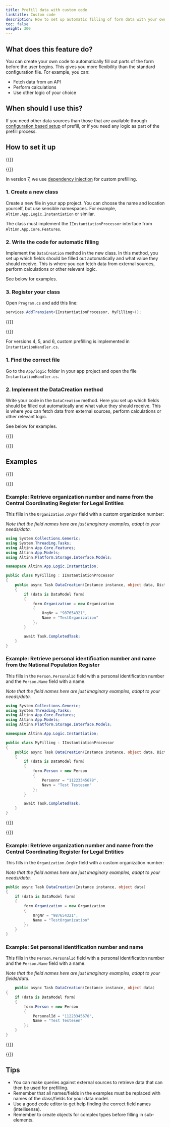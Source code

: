 ```yaml
---
title: Prefill data with custom code
linktitle: Custom code
description: How to set up automatic filling of form data with your own code.
toc: false
weight: 300
---
```


## What does this feature do?

You can create your own code to automatically fill out parts of the form before the user begins. This gives you more flexibility than the standard configuration file. For example, you can:
- Fetch data from an API
- Perform calculations
- Use other logic of your choice

## When should I use this?
If you need other data sources than those that are available through [configuration based setup](/en/altinn-studio/v8/guides/development/prefill/config/) of prefill, 
or if you need any logic as part of the prefill process.

## How to set it up

{{<content-version-selector classes="border-box">}}

{{<content-version-container version-label="v7">}}

In version 7, we use [dependency injection](https://learn.microsoft.com/en-us/dotnet/core/extensions/dependency-injection) for custom prefilling.

### 1. Create a new class

Create a new file in your app project. You can choose the name and location yourself, but use sensible namespaces.
For example, `Altinn.App.Logic.Instantiation` or similar.

The class must implement the `IInstantiationProcessor` interface from `Altinn.App.Core.Features`.

### 2. Write the code for automatic filling

Implement the `DataCreation` method in the new class. In this method, you set up which fields should be filled out automatically and what value they should receive.
This is where you can fetch data from external sources, perform calculations or other relevant logic.

See below for examples.

### 3. Register your class

Open `Program.cs` and add this line:

```csharp
services.AddTransient<IInstantiationProcessor, MyFilling>();
```

{{</content-version-container>}}

{{<content-version-container version-label="v4, v5, v6">}}

For versions 4, 5, and 6, custom prefilling is implemented in `InstantiationHandler.cs`.

### 1. Find the correct file

Go to the `App/logic` folder in your app project and open the file `InstantiationHandler.cs`.

### 2. Implement the DataCreation method

Write your code in the `DataCreation` method. Here you set up which fields should be filled out automatically and what value they should receive.
This is where you can fetch data from external sources, perform calculations or other relevant logic.

See below for examples.

{{</content-version-container>}}

{{</content-version-selector>}}

## Examples

{{<content-version-selector classes="border-box">}}

{{<content-version-container version-label="v7">}}

### Example: Retrieve organization number and name from the Central Coordinating Register for Legal Entities

This fills in the `Organization.OrgNr` field with a custom organization number:

*Note that the field names here are just imaginary examples, adapt to your needs/data.*

```csharp {hl_lines=[17,18]}
using System.Collections.Generic;
using System.Threading.Tasks;
using Altinn.App.Core.Features;
using Altinn.App.Models;
using Altinn.Platform.Storage.Interface.Models;

namespace Altinn.App.Logic.Instantiation;

public class MyFilling : IInstantiationProcessor
{
    public async Task DataCreation(Instance instance, object data, Dictionary<string, string> prefill)
    {
        if (data is DataModel form)
        {
            form.Organization = new Organization
            {
                OrgNr = "987654321",
                Name = "TestOrganization"
            };
        }

        await Task.CompletedTask;
    }
}
```

### Example: Retrieve personal identification number and name from the National Population Register

This fills in the `Person.PersonalId` field with a personal identification number and the `Person.Name` field with a name.

*Note that the field names here are just imaginary examples, adapt to your needs/data.*

```csharp {hl_lines=[17,18]}
using System.Collections.Generic;
using System.Threading.Tasks;
using Altinn.App.Core.Features;
using Altinn.App.Models;
using Altinn.Platform.Storage.Interface.Models;

namespace Altinn.App.Logic.Instantiation;

public class MyFilling : IInstantiationProcessor
{
    public async Task DataCreation(Instance instance, object data, Dictionary<string, string> prefill)
    {
        if (data is DataModel form)
        {
            form.Person = new Person
            {
                Personnr = "11223345678",
                Navn = "Test Testesen"
            };
        }

        await Task.CompletedTask;
    }
}
```

{{</content-version-container>}}

{{<content-version-container version-label="v4, v5, v6">}}

### Example: Retrieve organization number and name from the Central Coordinating Register for Legal Entities

This fills in the `Organization.OrgNr` field with a custom organization number:

*Note that the field names here are just imaginary examples, adapt to your needs/data.*

```csharp {hl_lines=[7,8]}
public async Task DataCreation(Instance instance, object data)
{
    if (data is DataModel form)
    {
        form.Organization = new Organization
        {
            OrgNr = "987654321",
            Name = "TestOrganization"
        };
    }
}
```

### Example: Set personal identification number and name

This fills in the `Person.PersonalId` field with a personal identification number and the `Person.Name` field with a name.

*Note that the field names here are just imaginary examples, adapt to your fields/data.*

```csharp {hl_lines=[7,8]}
    public async Task DataCreation(Instance instance, object data)
{
    if (data is DataModel form)
    {
        form.Person = new Person
        {
            PersonalId = "11223345678",
            Name = "Test Testesen"
        };
    }
}
```

{{</content-version-container>}}

{{</content-version-selector>}}

## Tips
- You can make queries against external sources to retrieve data that can then be used for prefilling.
- Remember that all names/fields in the examples must be replaced with names of the class/fields for your data model.
- Use a good code editor to get help finding the correct field names (intellisense).
- Remember to create objects for complex types before filling in sub-elements.